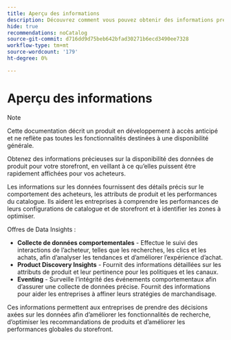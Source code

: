```yaml
---
title: Aperçu des informations
description: Découvrez comment vous pouvez obtenir des informations précieuses sur la disponibilité des données de produit pour votre storefront, en veillant à ce qu’elles puissent être rapidement affichées pour vos clients.
hide: true
recommendations: noCatalog
source-git-commit: d716dd9d75beb642bfad30271b6ecd3490ee7328
workflow-type: tm+mt
source-wordcount: '179'
ht-degree: 0%

---
```


# Aperçu des informations

>[!NOTE]
>
>Cette documentation décrit un produit en développement à accès anticipé et ne reflète pas toutes les fonctionnalités destinées à une disponibilité générale.

Obtenez des informations précieuses sur la disponibilité des données de produit pour votre storefront, en veillant à ce qu’elles puissent être rapidement affichées pour vos acheteurs.

Les informations sur les données fournissent des détails précis sur le comportement des acheteurs, les attributs de produit et les performances du catalogue. Ils aident les entreprises à comprendre les performances de leurs configurations de catalogue et de storefront et à identifier les zones à optimiser.

Offres de Data Insights :

- **Collecte de données comportementales** - Effectue le suivi des interactions de l’acheteur, telles que les recherches, les clics et les achats, afin d’analyser les tendances et d’améliorer l’expérience d’achat.
- **Product Discovery Insights** - Fournit des informations détaillées sur les attributs de produit et leur pertinence pour les politiques et les canaux.
- **Eventing** - Surveille l’intégrité des événements comportementaux afin d’assurer une collecte de données précise. Fournit des informations pour aider les entreprises à affiner leurs stratégies de marchandisage.

Ces informations permettent aux entreprises de prendre des décisions axées sur les données afin d’améliorer les fonctionnalités de recherche, d’optimiser les recommandations de produits et d’améliorer les performances globales du storefront. &#x200B;
